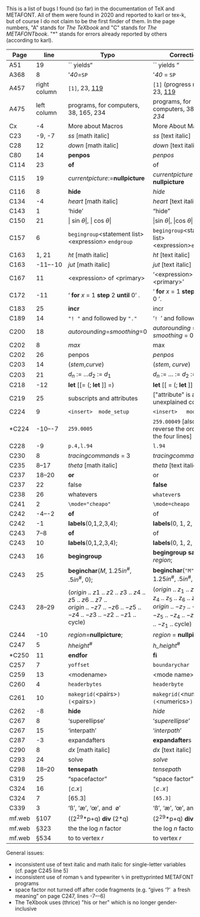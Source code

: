 This is a list of bugs I found (so far) in the documentation of TeX and METAFONT. All of them were found in 2020 and reported to karl or tex-k, but of course I do not claim to be the first finder of them. In the page numbers, "A" stands for _The TeXbook_ and "C" stands for _The METAFONTbook_. "\*" stands for errors already reported by others (according to karl).

Page | line | Typo | Correction
-----|------|------|------------
A51|19|\`\` yields“|\`\` yields “
A368|8|'*40*=`SP`|'*40* = `SP`
A457|right column|`[1]`, 23, <u>119</u>|`[1]` (progress report), 23, <u>119</u>
A475|left column|programs, for computers, 38, 165, 234|programs, for computers, 38, 165, *234*
Cx|-4|More about Macros|More About Macros
C23|-9, -7|*ss* [math italic]|*ss* [text italic]
C28|12|*down* [math italic]|*down* [text italic]
C80|14|**penpos**|*penpos*
C114|23|**of**|of
C115|19|*currentpicture*:=**nullpicture**|*currentpicture* := **nullpicture**
C116|8|**hide**|*hide*
C134|-4|*heart* [math italic]|*heart* [text italic]
C143|1|‘hide’|“hide”
C150|21|\| sin *θ*\|, \| cos *θ*\||\|sin *θ*\|, \|cos *θ*\|
C157|6|`begingroup`\<statement list\>\<expression\> `endgroup`|`begingroup`\<statement list\>\<expression\>`endgroup`
C163|1, 21|*ht* [math italic]|*ht* [text italic]
C163|-11–-10|*jut* [math italic]|*jut* [text italic]
C167|11|\<expression\> of \<primary\>|‘\<expression\> of \<primary\>’
C172|-11|‘ **for** *x* = 1 **step** 2 **until** 0’ .|‘ **for** *x* = 1 **step** 2 **until** 0 ’.
C183|25|**incr**|incr
C189|14|`"! "` and followed by `"."`|‘`! `’ and followed by ‘`.`’
C200|18|*autorounding*=*smoothing*=0|*autorounding* = *smoothing* = 0
C202|8|*max*|max
C202|26|penpos|*penpos*
C203|14|(*stem*,*curve*)|(*stem*, *curve*)
C203|21|*d*<sub>*n*</sub> := …*d*<sub>2</sub> := *d*<sub>1</sub>|*d*<sub>*n*</sub> := … := *d*<sub>2</sub> := *d*<sub>1</sub>
C218|-12|**let** [[= (; **let** ]] =)|**let** [[ = (; **let** ]] = )
C219|25|subscripts and attributes|["attribute" is an unexplained concept]
C224|9|<code>&lt;insert&gt;&nbsp;&nbsp;mode_setup</code>|<code>&lt;insert&gt;&nbsp;&nbsp;&nbsp;mode_setup</code>
\*C224|-10–-7|`259.0005`|`259.00049` [also reverse the order of the four lines]
C228|-9|`p.4,l.94`|`l.94`
C230|8|*tracingcommands* = 3|*tracingcommands* ≥ 3
C235|8–17|*theta* [math italic]|*theta* [text italic]
C237|18–20|**or**|or
C237|22|false|**false**
C238|26|whatevers|`whatever`s
C241|2|`\mode="cheapo"`|`\mode=cheapo`
C242|-4–-2|**of**|of
C242|-1|**labels**(0,1,2,3,4);|**labels**(0, 1, 2, 3, 4);
C243|7–8|**of**|of
C243|10|**labels**(0,1,2,3,4);|**labels**(0, 1, 2, 3, 4);
C243|16|**begingroup**|**begingroup** **save** *region*;
C243|25|**beginchar**(*M*, 1.25*in*<sup>#</sup>, .5*in*<sup>#</sup>, 0);|**beginchar**(`"M"`, 1.25*in*<sup>#</sup>, .5*in*<sup>#</sup>, 0);
C243|28–29|(*origin* .. *z*1 .. *z*2 .. *z*3 .. *z*4 .. *z*5 .. *z*6 .. *z*7 ..<br>*origin* .. −*z*7 .. −*z*6 .. −*z*5 .. −*z*4 .. −*z*3 .. −*z*2 .. −*z*1 .. cycle)|(*origin* .. *z*<sub>1</sub> .. *z*<sub>2</sub> .. *z*<sub>3</sub> .. *z*<sub>4</sub> .. *z*<sub>5</sub> .. *z*<sub>6</sub> .. *z*<sub>7</sub> ..<br>*origin* .. −*z*<sub>7</sub> .. −*z*<sub>6</sub> .. −*z*<sub>5</sub> .. −*z*<sub>4</sub> .. −*z*<sub>3</sub> .. −*z*<sub>2</sub> .. −*z*<sub>1</sub> .. cycle)
C244|-10|*region*=**nullpicture**;|*region* = **nullpicture**;
C247|5|*hheight*<sup>#</sup>|*h_height*<sup>#</sup>
\*C250|11|**endfor**|**fi**
C257|7|`yoffset`|`boundarychar`
C259|13|\<modename\>|\<mode name\>
C260|4|`headerbytes`|`headerbyte`
C261|10|`makegrid(`\<pairs\>`)(`\<pairs\>`)`|`makegrid(`\<numerics\>`)(`\<numerics\>`)`
C262|-8|**hide**|*hide*
C267|8|‘superellipse’|‘*superellipse*’
C267|15|‘interpath’|‘*interpath*’
C287|-3|expandafters|**expandafter**s
C290|8|*dx* [math italic]|*dx* [text italic]
C293|24|solve|*solve*
C298|18–20|**tensepath**|*tensepath*
C319|25|“spacefactor”|“space factor”
C324|16|`[`*c.x*`]`|`[`*c*`.`*x*`]`
C324|7|[65.3]|`[65.3]`
C339|3|‘ß’, ‘æ’, ‘œ’, and &nbsp;ø’|‘ß’, ‘æ’, ‘œ’, and ‘ø’
mf.web|§107|((2<sup>29</sup>\*p+q) **div** (2\*q)|(2<sup>29</sup>\*p+q) **div** (2\*q)
mf.web|§323|the the log *n* factor|the log *n* factor
mf.web|§534|to to vertex *r*|to vertex *r*

General issues:
- inconsistent use of text italic and math italic for single-letter variables (cf. page C245 line 5)
- inconsistent use of roman `%` and typewriter `%` in prettyprinted METAFONT programs
- space factor not turned off after code fragments (e.g. “gives ‘?’&nbsp; a fresh meaning” on page C247, lines -7–-6)
- The TeXbook uses (thrice) "his or her" which is no longer gender-inclusive

